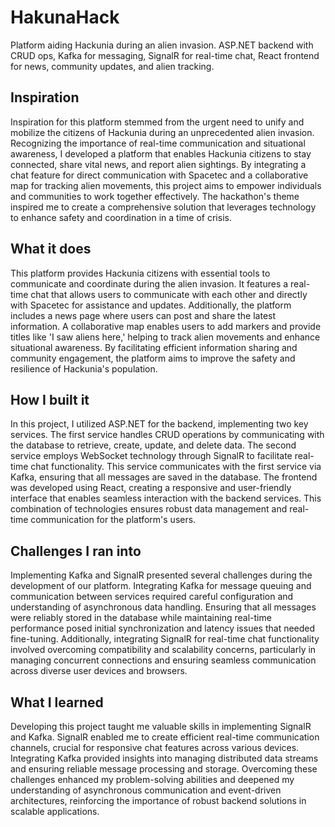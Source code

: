 # HakunaHack
Platform aiding Hackunia during an alien invasion. ASP.NET backend with CRUD ops, Kafka for messaging, SignalR for real-time chat, React frontend for news, community updates, and alien tracking.
## Inspiration
Inspiration for this platform stemmed from the urgent need to unify and mobilize the citizens of Hackunia during an unprecedented alien invasion. Recognizing the importance of real-time communication and situational awareness, I developed a platform that enables Hackunia citizens to stay connected, share vital news, and report alien sightings. By integrating a chat feature for direct communication with Spacetec and a collaborative map for tracking alien movements, this project aims to empower individuals and communities to work together effectively. The hackathon's theme inspired me to create a comprehensive solution that leverages technology to enhance safety and coordination in a time of crisis.

## What it does
This platform provides Hackunia citizens with essential tools to communicate and coordinate during the alien invasion. It features a real-time chat that allows users to communicate with each other and directly with Spacetec for assistance and updates. Additionally, the platform includes a news page where users can post and share the latest information. A collaborative map enables users to add markers and provide titles like 'I saw aliens here,' helping to track alien movements and enhance situational awareness. By facilitating efficient information sharing and community engagement, the platform aims to improve the safety and resilience of Hackunia's population.

## How I built it
In this project, I utilized ASP.NET for the backend, implementing two key services. The first service handles CRUD operations by communicating with the database to retrieve, create, update, and delete data. The second service employs WebSocket technology through SignalR to facilitate real-time chat functionality. This service communicates with the first service via Kafka, ensuring that all messages are saved in the database. The frontend was developed using React, creating a responsive and user-friendly interface that enables seamless interaction with the backend services. This combination of technologies ensures robust data management and real-time communication for the platform's users.

## Challenges I ran into
Implementing Kafka and SignalR presented several challenges during the development of our platform. Integrating Kafka for message queuing and communication between services required careful configuration and understanding of asynchronous data handling. Ensuring that all messages were reliably stored in the database while maintaining real-time performance posed initial synchronization and latency issues that needed fine-tuning. Additionally, integrating SignalR for real-time chat functionality involved overcoming compatibility and scalability concerns, particularly in managing concurrent connections and ensuring seamless communication across diverse user devices and browsers.

## What I learned
Developing this project taught me valuable skills in implementing SignalR and Kafka. SignalR enabled me to create efficient real-time communication channels, crucial for responsive chat features across various devices. Integrating Kafka provided insights into managing distributed data streams and ensuring reliable message processing and storage. Overcoming these challenges enhanced my problem-solving abilities and deepened my understanding of asynchronous communication and event-driven architectures, reinforcing the importance of robust backend solutions in scalable applications.
